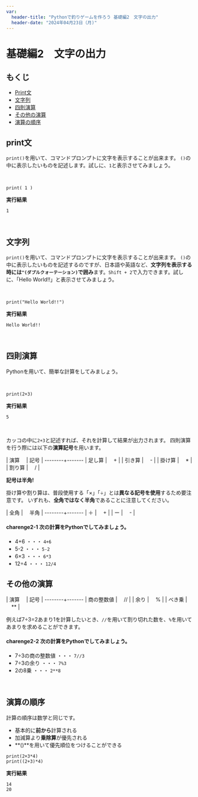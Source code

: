 ```yaml
---
var:
  header-title: "Pythonで釣りゲームを作ろう 基礎編2　文字の出力"
  header-date: "2024年04月23日（月)"
---
```


# 基礎編2　文字の出力 

## もくじ

-  [Print文](basic02.html#Print文) 
-  [文字列](basic02.html#文字列) 
-  [四則演算](basic02.html#四則演算) 
-  [その他の演算](basic02.html#その他の演算) 
-  [演算の順序](basic02.html#演算の順序) 

## print文
`print()`を用いて、コマンドプロンプトに文字を表示することが出来ます。
`()`の中に表示したいものを記述します。試しに、`1`と表示させてみましょう。

</br>

```python{.numberLines}
print( 1 )
```

**<i class="fa-solid fa-terminal"></i> 実行結果**

```
1
```

</br>


## 文字列
`print()`を用いて、コマンドプロンプトに文字を表示することが出来ます。
`()`の中に表示したいものを記述するのですが、日本語や英語など、**文字列を表示する時には`"(ダブルクォーテーション)`で囲み**ます。`Shift + 2`で入力できます。試しに、「Hello World!!」と表示させてみましょう。

</br>

```python{.numberLines caption="HelloWorld.py"}
print("Hello World!!")
```

**<i class="fa-solid fa-terminal"></i> 実行結果**

```
Hello World!!
```

</br>

## 四則演算

Pythonを用いて、簡単な計算をしてみましょう。

</br>

```python{.numberLines caption="sum.py"}
print(2+3)
```

**<i class="fa-solid fa-terminal"></i> 実行結果**

```
5
```

</br>

カッコの中に`2+3`と記述すれば、それを計算して結果が出力されます。
四則演算を行う際には以下の**演算記号**を用います。

| 演算　 | 記号 |
--------+-------
| 足し算 | 　+   |
| 引き算 | 　-   |
| 掛け算 | 　*   |
| 割り算 | 　/   |

<div class="note type-tips">

**記号は半角!**

掛け算や割り算は、普段使用する「×」「÷」とは**異なる記号を使用**するため要注意です。
いずれも、**全角ではなく半角**であることに注意してください。

| 全角 | 　半角 |
--------+-------
| ＋ | 　+   |
| ー | 　-   |

</div>


#### **charenge2-1** 次の計算をPythonでしてみましょう。

- 4+6 ・・・ <span class="masked">`4+6`</span>
- 5-2 ・・・ <span class="masked">`5-2`</span>
- 6×3 ・・・ <span class="masked">`6*3`</span>
- 12÷4 ・・・ <span class="masked">`12/4`</span>

## その他の演算

| 演算　 | 記号 |
--------+-------
| 商の整数値 | 　//   |
| 余り | 　%   |
| べき乗 | 　**   |

例えば7÷3=2あまり1を計算したいとき、`//`を用いて割り切れた数を、`%`を用いてあまりを求めることができます。

#### **charenge2-2** 次の計算をPythonでしてみましょう。

- 7÷3の商の整数値 ・・・ <span class="masked">`7//3`</span>
- 7÷3の余り ・・・ <span class="masked">`7%3`</span>
- 2の8乗 ・・・ <span class="masked">`2**8`</span>

<br>

## 演算の順序

計算の順序は数学と同じです。

- 基本的に**前から**計算される
- 加減算より**乗除算**が優先される
- **()**を用いて優先順位をつけることができる

```python{.numberLines caption="sum.py"}
print(2+3*4)
print((2+3)*4)
```

**<i class="fa-solid fa-terminal"></i> 実行結果**

```
14
20
```